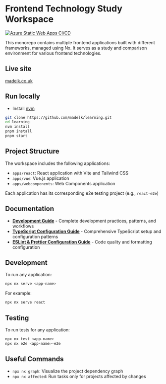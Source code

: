 # Frontend Technology Study Workspace

[![Azure Static Web Apps CI/CD](https://github.com/madelk/learning/actions/workflows/azure-static-web-apps-ambitious-plant-067cbd51e.yml/badge.svg)](https://github.com/madelk/learning/actions/workflows/azure-static-web-apps-ambitious-plant-067cbd51e.yml)

This monorepo contains multiple frontend applications built with different frameworks, managed using Nx. It serves as a study and comparison environment for various frontend technologies.

## Live site

[madelk.co.uk](https://www.madelk.co.uk)

## Run locally

- Install [nvm](https://github.com/nvm-sh/nvm?tab=readme-ov-file#installing-and-updating)

```bash
git clone https://github.com/madelk/learning.git
cd learning
nvm install
pnpm install
pnpm start
```

## Project Structure

The workspace includes the following applications:

- `apps/react`: React application with Vite and Tailwind CSS
- `apps/vue`: Vue.js application
- `apps/webcomponents`: Web Components application

Each application has its corresponding e2e testing project (e.g., `react-e2e`)

## Documentation

- **[Development Guide](docs/DEVELOPMENT_GUIDE.md)** - Complete development practices, patterns, and workflows
- **[TypeScript Configuration Guide](docs/TYPESCRIPT_CONFIG.md)** - Comprehensive TypeScript setup and configuration patterns
- **[ESLint & Prettier Configuration Guide](docs/ESLINT_PRETTIER_CONFIG.md)** - Code quality and formatting configuration

## Development

To run any application:

```bash
npx nx serve <app-name>
```

For example:

```bash
npx nx serve react
```

## Testing

To run tests for any application:

```bash
npx nx test <app-name>
npx nx e2e <app-name>-e2e
```

## Useful Commands

- `npx nx graph`: Visualize the project dependency graph
- `npx nx affected`: Run tasks only for projects affected by changes
